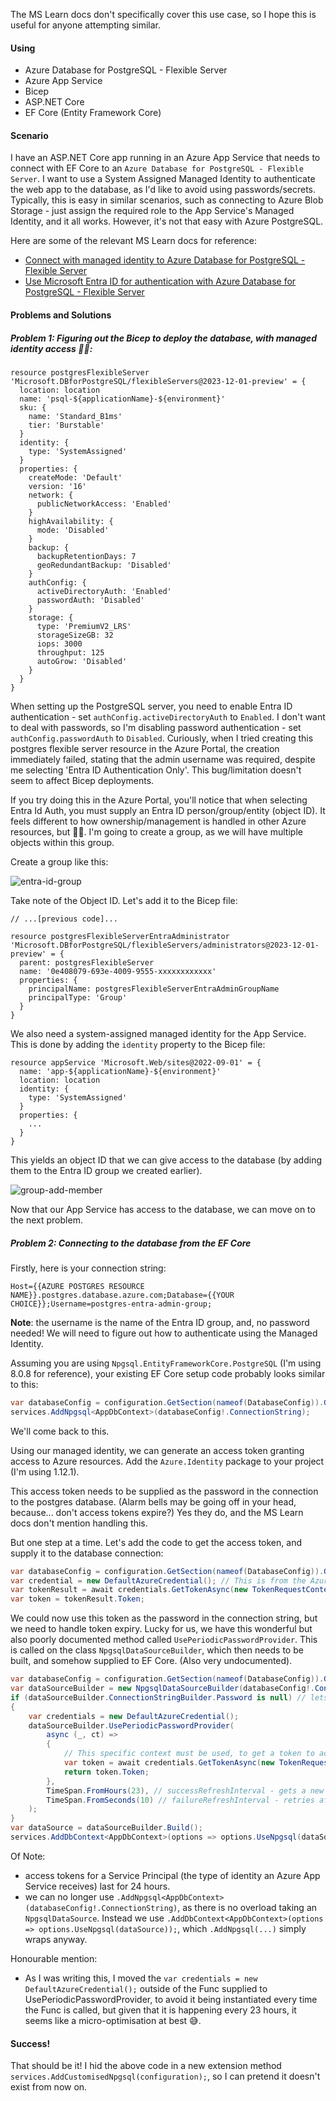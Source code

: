 The MS Learn docs don't specifically cover this use case, so I hope this is useful for anyone attempting similar.

#### Using
- Azure Database for PostgreSQL - Flexible Server
- Azure App Service
- Bicep
- ASP.NET Core
- EF Core (Entity Framework Core)

#### Scenario
I have an ASP.NET Core app running in an Azure App Service that needs to connect with EF Core to an `Azure Database for PostgreSQL - Flexible Server`. I want to use a System Assigned Managed Identity to authenticate the web app to the database, as I'd like to avoid using passwords/secrets. Typically, this is easy in similar scenarios, such as connecting to Azure Blob Storage - just assign the required role to the App Service's Managed Identity, and it all works. However, it's not that easy with Azure PostgreSQL.

Here are some of the relevant MS Learn docs for reference:
* [Connect with managed identity to Azure Database for PostgreSQL - Flexible Server](https://learn.microsoft.com/en-us/azure/postgresql/flexible-server/how-to-connect-with-managed-identity)
* [Use Microsoft Entra ID for authentication with Azure Database for PostgreSQL - Flexible Server](https://learn.microsoft.com/en-us/azure/postgresql/flexible-server/how-to-configure-sign-in-azure-ad-authentication)

#### Problems and Solutions

##### Problem 1: Figuring out the Bicep to deploy the database, with managed identity access 🥁🎺:


```
resource postgresFlexibleServer 'Microsoft.DBforPostgreSQL/flexibleServers@2023-12-01-preview' = {
  location: location
  name: 'psql-${applicationName}-${environment}'
  sku: {
    name: 'Standard_B1ms'
    tier: 'Burstable'
  }
  identity: {
    type: 'SystemAssigned'
  }
  properties: {
    createMode: 'Default'
    version: '16'
    network: {
      publicNetworkAccess: 'Enabled'
    }
    highAvailability: {
      mode: 'Disabled'
    }
    backup: {
      backupRetentionDays: 7
      geoRedundantBackup: 'Disabled'
    }
    authConfig: {
      activeDirectoryAuth: 'Enabled'
      passwordAuth: 'Disabled'
    }
    storage: {
      type: 'PremiumV2_LRS'
      storageSizeGB: 32
      iops: 3000
      throughput: 125
      autoGrow: 'Disabled'
    }
  }
}
```

When setting up the PostgreSQL server, you need to enable Entra ID authentication - set `authConfig.activeDirectoryAuth` to `Enabled`. I don't want to deal with passwords, so I'm disabling password authentication - set `authConfig.passwordAuth` to `Disabled`. Curiously, when I tried creating this postgres flexible server resource in the Azure Portal, the creation immediately failed, stating that the admin username was required, despite me selecting 'Entra ID Authentication Only'. This bug/limitation doesn't seem to affect Bicep deployments.

If you try doing this in the Azure Portal, you'll notice that when selecting Entra Id Auth, you must supply an Entra ID person/group/entity (object ID). It feels different to how ownership/management is handled in other Azure resources, but 🤷‍♂️. I'm going to create a group, as we will have multiple objects within this group.

Create a group like this:

![entra-id-group](../../_blogs/azure-managed-identity-postgres-aspnetcore/entra-id-group.png)

Take note of the Object ID. Let's add it to the Bicep file:

```
// ...[previous code]...

resource postgresFlexibleServerEntraAdministrator 'Microsoft.DBforPostgreSQL/flexibleServers/administrators@2023-12-01-preview' = {
  parent: postgresFlexibleServer
  name: '0e408079-693e-4009-9555-xxxxxxxxxxxx'
  properties: {
    principalName: postgresFlexibleServerEntraAdminGroupName
    principalType: 'Group'
  }
}
```

We also need a system-assigned managed identity for the App Service. This is done by adding the `identity` property to the Bicep file:

```
resource appService 'Microsoft.Web/sites@2022-09-01' = {
  name: 'app-${applicationName}-${environment}'
  location: location
  identity: {
    type: 'SystemAssigned'
  }
  properties: {
    ...
  }
}
```

This yields an object ID that we can give access to the database (by adding them to the Entra ID group we created earlier).

![group-add-member](../../_blogs/azure-managed-identity-postgres-aspnetcore/group-add-member.png)

Now that our App Service has access to the database, we can move on to the next problem.

##### Problem 2: Connecting to the database from the EF Core

Firstly, here is your connection string:

`Host={{AZURE POSTGRES RESOURCE NAME}}.postgres.database.azure.com;Database={{YOUR CHOICE}};Username=postgres-entra-admin-group;`

**Note**: the username is the name of the Entra ID group, and, no password needed! We will need to figure out how to authenticate using the Managed Identity.

Assuming you are using `Npgsql.EntityFrameworkCore.PostgreSQL` (I'm using 8.0.8 for reference), your existing EF Core setup code probably looks similar to this:

```csharp
var databaseConfig = configuration.GetSection(nameof(DatabaseConfig)).Get<DatabaseConfig>();
services.AddNpgsql<AppDbContext>(databaseConfig!.ConnectionString);
```
We'll come back to this.

Using our managed identity, we can generate an access token granting access to Azure resources. Add the `Azure.Identity` package to your project (I'm using 1.12.1).

This access token needs to be supplied as the password in the connection to the postgres database. (Alarm bells may be going off in your head, because... don't access tokens expire?) Yes they do, and the MS Learn docs don't mention handling this.

But one step at a time. Let's add the code to get the access token, and supply it to the database connection:

```csharp
var databaseConfig = configuration.GetSection(nameof(DatabaseConfig)).Get<DatabaseConfig>();
var credential = new DefaultAzureCredential(); // This is from the Azure.Identity package
var tokenResult = await credentials.GetTokenAsync(new TokenRequestContext(["https://ossrdbms-aad.database.windows.net/.default"]));
var token = tokenResult.Token;
```

We could now use this token as the password in the connection string, but we need to handle token expiry. Lucky for us, we have this wonderful but also poorly documented method called `UsePeriodicPasswordProvider`. This is called on the class `NpgsqlDataSourceBuilder`, which then needs to be built, and somehow supplied to EF Core. (Also very undocumented).

```csharp
var databaseConfig = configuration.GetSection(nameof(DatabaseConfig)).Get<DatabaseConfig>();
var dataSourceBuilder = new NpgsqlDataSourceBuilder(databaseConfig!.ConnectionString);
if (dataSourceBuilder.ConnectionStringBuilder.Password is null) // lets us supply a password locally, bypassing this expiry handling
{
    var credentials = new DefaultAzureCredential();
    dataSourceBuilder.UsePeriodicPasswordProvider(
        async (_, ct) =>
        {
            // This specific context must be used, to get a token to access the postgres database
            var token = await credentials.GetTokenAsync(new TokenRequestContext(["https://ossrdbms-aad.database.windows.net/.default"]), ct);
            return token.Token;
        },
        TimeSpan.FromHours(23), // successRefreshInterval - gets a new token every 23 hours
        TimeSpan.FromSeconds(10) // failureRefreshInterval - retries after 10 seconds if a token retrieval fails
    );
}
var dataSource = dataSourceBuilder.Build();
services.AddDbContext<AppDbContext>(options => options.UseNpgsql(dataSource));
```
Of Note:
* access tokens for a Service Principal (the type of identity an Azure App Service receives) last for 24 hours.
* we can no longer use `.AddNpgsql<AppDbContext>(databaseConfig!.ConnectionString)`, as there is no overload taking an `NpgsqlDataSource`. Instead we use `.AddDbContext<AppDbContext>(options => options.UseNpgsql(dataSource));`, which `.AddNpgsql(...)` simply wraps anyway.

Honourable mention:
* As I was writing this, I moved the `var credentials = new DefaultAzureCredential();` outside of the Func supplied to UsePeriodicPasswordProvider, to avoid it being instantiated every time the Func is called, but given that it is happening every 23 hours, it seems like a micro-optimisation at best 😅.

#### Success!

That should be it! I hid the above code in a new extension method `services.AddCustomisedNpgsql(configuration);`, so I can pretend it doesn't exist from now on.